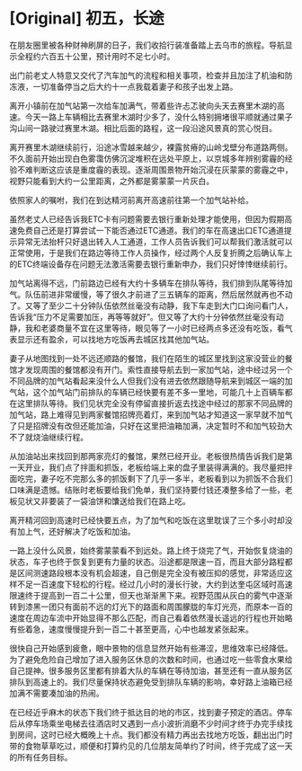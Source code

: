 # [Original] 初五，长途


在朋友圈里被各种财神刷屏的日子，我们收拾行装准备踏上去乌市的旅程。导航显示全程约六百五十公里，预计用时不足七小时。

出门前老丈人特意又交代了汽车加气的流程和相关事项，检查并且加注了机油和防冻液，一切准备停当之后大约十一点我载着妻子和孩子出发上路。

离开小镇前在加气站第一次给车加满气，带着些许忐忑驶向头天去赛里木湖的高速。今天一路上车辆相比去赛里木湖时少多了，没什么特别拥堵很平顺就通过果子沟山间一路驶过赛里木湖。相比后面的路程，这一段沿途风景真的赏心悦目。

离开赛里木湖继续前行，沿途冰雪越来越少，裸露贫瘠的山岭戈壁分布道路两侧。不久面前开始出现白色雾霭仿佛沉淀堆积在远处平原上，以京城多年辨别雾霾的经验不难判断这应该是重度霾的表现。逐渐周围景物开始沉浸在灰蒙蒙的雾霾之中，视野只能看到大约一公里距离，之外都是雾蒙蒙一片灰白。

依照家人的嘱咐，我们在到达精河前离开高速前往第一个加气站补给。

虽然老丈人已经告诉我ETC卡有问题需要去银行重新处理才能使用，但因为假期高速免费自己还是打算尝试一下能否通过ETC通道。我们的车在高速出口ETC通道提示异常无法抬杆只好退出转入人工通道，工作人员告诉我们可以帮我们激活就可以正常使用，于是我们在路边等待工作人员操作，经过两个人反复折腾之后确认车上的ETC终端设备存在问题无法激活需要去银行重新申办，我们只好悻悻继续前行。

加气站离得不远，门前路边已经有大约十多辆车在排队等待，我们排到队尾等待加气。队伍前进非常缓慢，等了很久才前进了三五辆车的距离，然后居然就再也不动了。又等了至少二十分钟队伍依然丝毫没有动静，我下车走到大门口询问看门人，告诉我“压力不足需要加压，再等等就好”。但又等了大约十分钟依然丝毫没有动静，我和老婆商量不宜在这里等待，眼见等了一小时已经两点多还没有吃饭，看气表显示还有盈余，可以找地方吃饭再去城区找其他加气站。

妻子从地图找到一处不远还顺路的餐馆，我们在陌生的城区里找到这家没营业的餐馆才发现周围的餐馆都没有开门。索性直接导航去到一家加气站，途中经过另一个不同品牌的加气站看起来没什么人但我们没有进去依然跟随导航来到城区一端的加气站，这个加气站门前排队的车辆已经快要有差不多一里地，可能几十上百辆车都在这里排队等待。我们见状完全没有停留直接折返去找途中经过的那家不同品牌的加气站，路上难得见到两家餐馆招牌亮着灯，来到加气站才知道这一家早就不加气了只是招牌没有改但还能加油，只好在这里把油箱加满，决定暂时不和加气较劲大不了就烧油继续行程。

从加油站出来找回到那两家亮灯的餐馆，果然已经开业。老板很热情告诉我们是第一天开业，我们点了拌面和抓饭，老板给端上来的盘子里装得满满的。我尽量把拌面吃完，妻子吃不完那么多的抓饭剩下了几乎一多半，老板看到以为抓饭不合我们口味满是遗憾。结账时老板要给我们免单，我们坚持要付钱还凑整多给了一些，老板见状又非要装了一袋油饼和馕送给我们在路上吃。

离开精河回到高速时已经快要五点，为了加气和吃饭在这里耽误了三个多小时却没有加上气，还好解决了吃饭和加油。

一路上没什么风景，始终雾蒙蒙看不到远处。路上终于烧完了气，开始恢复烧油的状态，车子也终于恢复到更有力量的状态。沿途都是限速一百，而且大部分路程都是区间测速路段根本没有机会超速，自己倒是完全没有被压抑的感觉，非常适应这样不足一百速度下轻松的行程。经过几小时的漫长行驶，大约到达奎屯区域时高速限速终于提高到一百二十公里，但天也渐渐黑下来。视野范围从灰白的雾气中逐渐转到漆黑一团只有面前不远的灯光下的路面和周围朦胧的车灯光亮，而原本一百的速度在周边车流中开始显得不那么匹配，而自己看着依然漫长遥远的行程也开始略有些着急，速度慢慢提升到一百二十甚至更高，心中也越发紧张起来。

很快自己开始感到疲惫，眼中景物的信息显然开始有些滞涩，思维效率已经降低。为了避免危险自己增加了进入服务区休息的次数和时间，也通过吃一些零食水果给自己提神。很多服务区里都有排着大队的车辆在等待加油，甚至还有一直从服务区排队到高速上的。我们尽量保持状态避免受到排队车辆的影响，幸好路上油箱已经加满不需要凑加油的热闹。

在已经近乎麻木的状态下我们终于抵达目的地的市区，找到妻子预定的酒店。停车后从停车场乘坐电梯去往酒店时又遇到一点小波折消磨不少时间才终于办完手续找到房间，这时已经大概晚上十点。我们都没有精力再出去找地方吃饭，翻出出门时带的食物草草吃过，顺便和打算约见的几位朋友简单约了时间，终于完成了这一天的所有任务目标。


